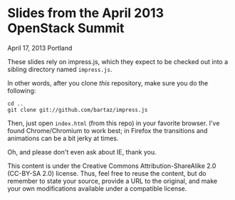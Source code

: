 Slides from the April 2013 OpenStack Summit
===========================================

April 17, 2013
Portland

These slides rely on impress.js, which they expect to be checked out
into a sibling directory named `impress.js`.

In other words, after you clone _this_ repository, make sure you do
the following:

    cd ..
    git clone git://github.com/bartaz/impress.js

Then, just open `index.html` (from this repo) in your favorite browser.
I've found Chrome/Chromium to work best; in Firefox the transitions and
animations can be a bit jerky at times.

Oh, and please don't even ask about IE, thank you.

This content is under the Creative Commons Attribution-ShareAlike 2.0
(CC-BY-SA 2.0) license. Thus, feel free to reuse the content, but do
remember to state your source, provide a URL to the original, and make
your own modifications available under a compatible license.
